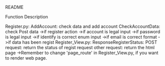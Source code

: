 README

Function Description

Register.py:
	AddAccount:
		check data and add account
	CheckAccountData:
		check Post data
			->if register action
			->if account is legal input
			->if password is legal input
			->if identify is correct enum input
			->if email is correct format
			->if data has been regist
Register_View.py:
	ResponseRegisterStatus:
		POST request:
			return the status of regist request
		other request:
			return the html page
			->Remember to change 'page_route' in Register_View.py, if you want to render web page.
